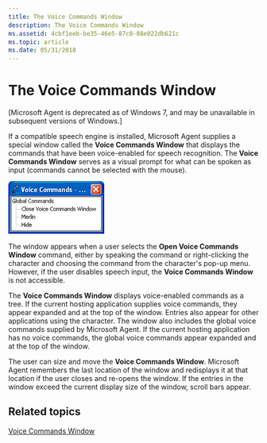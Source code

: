 ```yaml
---
title: The Voice Commands Window
description: The Voice Commands Window
ms.assetid: 4cbf1eeb-be35-46e5-87c0-08e022db621c
ms.topic: article
ms.date: 05/31/2018
---
```


# The Voice Commands Window

\[Microsoft Agent is deprecated as of Windows 7, and may be unavailable in subsequent versions of Windows.\]

If a compatible speech engine is installed, Microsoft Agent supplies a special window called the **Voice Commands Window** that displays the commands that have been voice-enabled for speech recognition. The **Voice Commands Window** serves as a visual prompt for what can be spoken as input (commands cannot be selected with the mouse).

![voice commands dialog box](images/f2voice.gif)

The window appears when a user selects the **Open Voice Commands Window** command, either by speaking the command or right-clicking the character and choosing the command from the character's pop-up menu. However, if the user disables speech input, the **Voice Commands Window** is not accessible.

The **Voice Commands Window** displays voice-enabled commands as a tree. If the current hosting application supplies voice commands, they appear expanded and at the top of the window. Entries also appear for other applications using the character. The window also includes the global voice commands supplied by Microsoft Agent. If the current hosting application has no voice commands, the global voice commands appear expanded and at the top of the window.

The user can size and move the **Voice Commands Window**. Microsoft Agent remembers the last location of the window and redisplays it at that location if the user closes and re-opens the window. If the entries in the window exceed the current display size of the window, scroll bars appear.

## Related topics

<dl> <dt>

[Voice Commands Window](voice-commands-window.md)
</dt> </dl>

 

 




